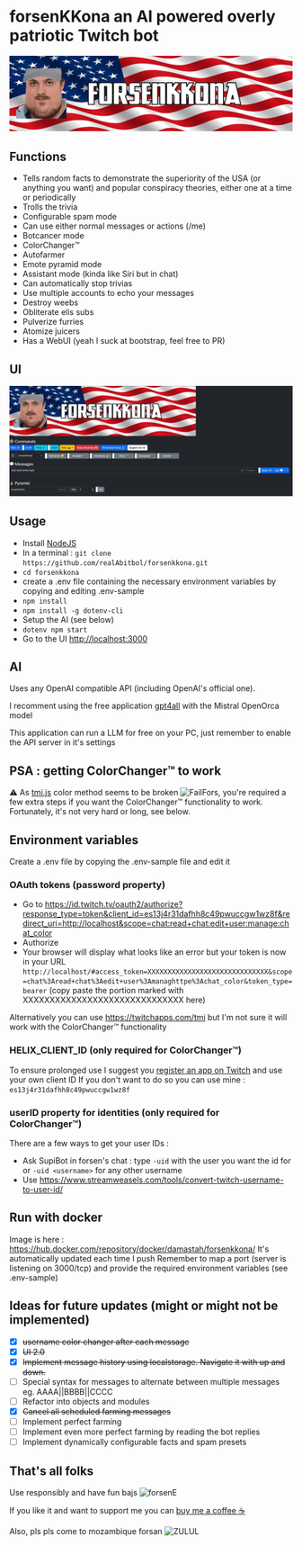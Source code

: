 # forsenKKona an AI powered overly patriotic Twitch bot

![banner](banner.webp)

## Functions

- Tells random facts to demonstrate the superiority of the USA (or anything you want) and popular conspiracy theories, either one at a time or periodically
- Trolls the trivia
- Configurable spam mode
- Can use either normal messages or actions (/me)
- Botcancer mode
- ColorChanger™️
- Autofarmer
- Emote pyramid mode
- Assistant mode (kinda like Siri but in chat)
- Can automatically stop trivias
- Use multiple accounts to echo your messages
- Destroy weebs
- Obliterate elis subs
- Pulverize furries
- Atomize juicers
- Has a WebUI (yeah I suck at bootstrap, feel free to PR)

## UI

![UI](ui.webp)

## Usage

- Install [NodeJS](https://nodejs.org/en)
- In a terminal : `git clone https://github.com/realAbitbol/forsenkkona.git`
- `cd forsenkkona`
- create a .env file containing  the necessary environment variables by copying and editing .env-sample
- `npm install`
- `npm install -g dotenv-cli`
- Setup the AI (see below)
- `dotenv npm start`
- Go to the UI <http://localhost:3000>

## AI

Uses any OpenAI compatible API (including OpenAI's official one).

I recomment using the free application [gpt4all](https://gpt4all.io/index.html) with the Mistral OpenOrca model

This application can run a LLM for free on your PC, just remember to enable the API server in it's settings

## PSA : getting ColorChanger™️ to work

⚠️ As [tmi.js](https://tmijs.com) color method seems to be broken ![FailFors](https://cdn.betterttv.net/emote/64af454ffb5565fe6eacd326/1x.webp), you're required a few extra steps if you want the ColorChanger™️ functionality to work. Fortunately, it's not very hard or long, see below.

## Environment variables

Create a .env file by copying the .env-sample file and edit it

### OAuth tokens (password property)

- Go to <https://id.twitch.tv/oauth2/authorize?response_type=token&client_id=es13j4r31dafhh8c49pwuccgw1wz8f&redirect_uri=http://localhost&scope=chat:read+chat:edit+user:manage:chat_color>
- Authorize
- Your browser will display what looks like an error but your token is now in your URL `http://localhost/#access_token=XXXXXXXXXXXXXXXXXXXXXXXXXXXXXX&scope=chat%3Aread+chat%3Aedit+user%3Amanaghttpe%3Achat_color&token_type=bearer` (copy paste the portion marked with XXXXXXXXXXXXXXXXXXXXXXXXXXXXXX here)

Alternatively you can use <https://twitchapps.com/tmi> but I'm not sure it will work with the ColorChanger™️ functionality

### HELIX_CLIENT_ID (only required for ColorChanger™️)

To ensure prolonged use I suggest you [register an app on Twitch](https://dev.twitch.tv/console/apps/create) and use your own client ID
If you don't want to do so you can use mine : `es13j4r31dafhh8c49pwuccgw1wz8f`

### userID property for identities (only required for ColorChanger™️)

There are a few ways to get your user IDs :

- Ask SupiBot in forsen's chat : type `-uid` with the user you want the id for or `-uid <username>` for any other username
- Use <https://www.streamweasels.com/tools/convert-twitch-username-to-user-id/>

## Run with docker

Image is here : <https://hub.docker.com/repository/docker/damastah/forsenkkona/>
It's automatically updated each time I push
Remember to map a port (server is listening on 3000/tcp) and provide the required environment variables (see .env-sample)

## Ideas for future updates (might or might not be implemented)

- [x] ~~username color changer after each message~~
- [x] ~~UI 2.0~~
- [x] ~~Implement message history using localstorage. Navigate it with up and down.~~
- [ ] Special syntax for messages to alternate between multiple messages eg. AAAA||BBBB||CCCC
- [ ] Refactor into objects and modules
- [x] ~~Cancel all scheduled farming messages~~
- [ ] Implement perfect farming
- [ ] Implement even more perfect farming by reading the bot replies
- [ ] Implement dynamically configurable facts and spam presets

## That's all folks

Use responsibly and have fun bajs ![forsenE](https://cdn.frankerfacez.com/emoticon/545961/1)

If you like it and want to support me you can [buy me a coffee ☕️](https://www.buymeacoffee.com/abitbol)

Also, pls pls come to mozambique forsan ![ZULUL](https://cdn.frankerfacez.com/emoticon/130077/1)
